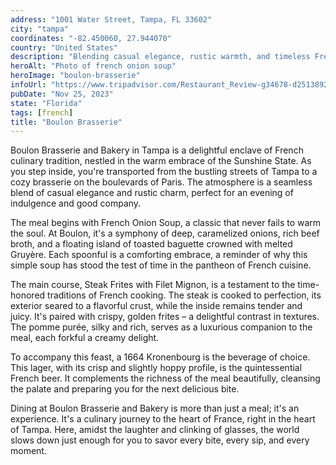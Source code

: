 ```yaml
---
address: "1001 Water Street, Tampa, FL 33602"
city: "tampa"
coordinates: "-82.450060, 27.944070"
country: "United States"
description: "Blending casual elegance, rustic warmth, and timeless French tradition"
heroAlt: "Photo of french onion soup"
heroImage: "boulon-brasserie"
infoUrl: "https://www.tripadvisor.com/Restaurant_Review-g34678-d25138929-Reviews-Boulon_Brasserie_and_Bakery-Tampa_Florida.html"
pubDate: "Nov 25, 2023"
state: "Florida"
tags: [french]
title: "Boulon Brasserie"
---
```


Boulon Brasserie and Bakery in Tampa is a delightful enclave of French culinary tradition, nestled in the warm embrace of the Sunshine State. As you step inside, you're transported from the bustling streets of Tampa to a cozy brasserie on the boulevards of Paris. The atmosphere is a seamless blend of casual elegance and rustic charm, perfect for an evening of indulgence and good company.

The meal begins with French Onion Soup, a classic that never fails to warm the soul. At Boulon, it's a symphony of deep, caramelized onions, rich beef broth, and a floating island of toasted baguette crowned with melted Gruyère. Each spoonful is a comforting embrace, a reminder of why this simple soup has stood the test of time in the pantheon of French cuisine.

The main course, Steak Frites with Filet Mignon, is a testament to the time-honored traditions of French cooking. The steak is cooked to perfection, its exterior seared to a flavorful crust, while the inside remains tender and juicy. It's paired with crispy, golden frites – a delightful contrast in textures. The pomme purée, silky and rich, serves as a luxurious companion to the meal, each forkful a creamy delight.

To accompany this feast, a 1664 Kronenbourg is the beverage of choice. This lager, with its crisp and slightly hoppy profile, is the quintessential French beer. It complements the richness of the meal beautifully, cleansing the palate and preparing you for the next delicious bite.

Dining at Boulon Brasserie and Bakery is more than just a meal; it's an experience. It's a culinary journey to the heart of France, right in the heart of Tampa. Here, amidst the laughter and clinking of glasses, the world slows down just enough for you to savor every bite, every sip, and every moment.
